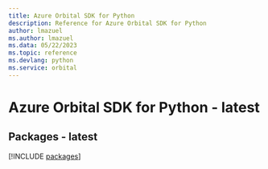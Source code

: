 ```yaml
---
title: Azure Orbital SDK for Python
description: Reference for Azure Orbital SDK for Python
author: lmazuel
ms.author: lmazuel
ms.data: 05/22/2023
ms.topic: reference
ms.devlang: python
ms.service: orbital
---
```

# Azure Orbital SDK for Python - latest
## Packages - latest
[!INCLUDE [packages](orbital-index.md)]